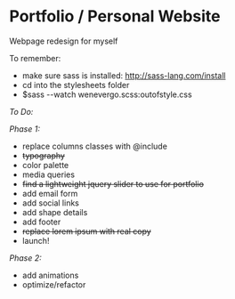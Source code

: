 # Portfolio / Personal Website
Webpage redesign for myself

To remember:
- make sure sass is installed: http://sass-lang.com/install
- cd into the stylesheets folder
- $sass --watch wenevergo.scss:outofstyle.css

*To Do:*

*Phase 1:*
- replace columns classes with @include
- ~~typography~~
- color palette
- media queries 
- ~~find a lightweight jquery slider to use for portfolio~~
- add email form
- add social links
- add shape details
- add footer
- ~~replace lorem ipsum with real copy~~
- launch!

*Phase 2:*
- add animations
- optimize/refactor

